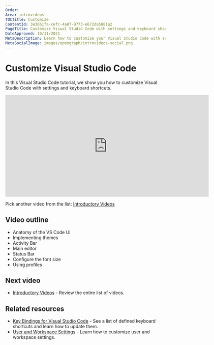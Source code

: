 ```yaml
---
Order:
Area: introvideos
TOCTitle: Customize
ContentId: 3e36b1fa-cefc-4a07-9773-e672da5881a2
PageTitle: Customize Visual Studio Code with settings and keyboard shortcuts
DateApproved: 10/11/2021
MetaDescription: Learn how to customize your Visual Studio Code with settings and keyboard shortcuts.
MetaSocialImage: images/opengraph/introvideos-social.png
---
```

# Customize Visual Studio Code

In this Visual Studio Code tutorial, we show you how to customize Visual Studio Code with settings and keyboard shortcuts.

<iframe src="https://www.youtube-nocookie.com/embed/nORT3-kONgA?si=yrBv0XmZATIA7gVr" width="640" height="320" allowFullScreen="true" frameBorder="0" title="Customize Visual Studio Code"></iframe>

Pick another video from the list: [Introductory Videos](/docs/getstarted/introvideos.md)

## Video outline

* Anatomy of the VS Code UI
* Implementing themes
* Activity Bar
* Main editor
* Status Bar
* Configure the font size
* Using profiles

## Next video

* [Introductory Videos](/docs/getstarted/introvideos.md) - Review the entire list of videos.

## Related resources

* [Key Bindings for Visual Studio Code](/docs/getstarted/keybindings.md) - See a list of defined keyboard shortcuts and learn how to update them.
* [User and Workspace Settings](/docs/getstarted/settings.md) - Learn how to customize user and workspace settings.
